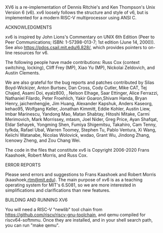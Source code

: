 XV6 is a re-implementation of Dennis Ritchie's and Ken Thompson's Unix Version 6 (v6). xv6 loosely follows the structure and style of v6, but is implemented for a modern RISC-V multiprocessor using ANSI C.

ACKNOWLEDGMENTS

xv6 is inspired by John Lions's Commentary on UNIX 6th Edition (Peer to Peer Communications; ISBN: 1-57398-013-7; 1st edition (June 14, 2000)). See also https://pdos.csail.mit.edu/6.828/, which provides pointers to on-line resources for v6.

The following people have made contributions: Russ Cox (context switching, locking), Cliff Frey (MP), Xiao Yu (MP), Nickolai Zeldovich, and Austin Clements.

We are also grateful for the bug reports and patches contributed by Silas Boyd-Wickizer, Anton Burtsev, Dan Cross, Cody Cutler, Mike CAT, Tej Chajed, Asami Doi, eyalz800, , Nelson Elhage, Saar Ettinger, Alice Ferrazzi, Nathaniel Filardo, Peter Froehlich, Yakir Goaron,Shivam Handa, Bryan Henry, jaichenhengjie, Jim Huang, Alexander Kapshuk, Anders Kaseorg, kehao95, Wolfgang Keller, Jonathan Kimmitt, Eddie Kohler, Austin Liew, Imbar Marinescu, Yandong Mao, Matan Shabtay, Hitoshi Mitake, Carmi Merimovich, Mark Morrissey, mtasm, Joel Nider, Greg Price, Ayan Shafqat, Eldar Sehayek, Yongming Shen, Fumiya Shigemitsu, Takahiro, Cam Tenny, tyfkda, Rafael Ubal, Warren Toomey, Stephen Tu, Pablo Ventura, Xi Wang, Keiichi Watanabe, Nicolas Wolovick, wxdao, Grant Wu, Jindong Zhang, Icenowy Zheng, and Zou Chang Wei.

The code in the files that constitute xv6 is Copyright 2006-2020 Frans Kaashoek, Robert Morris, and Russ Cox.

ERROR REPORTS

Please send errors and suggestions to Frans Kaashoek and Robert Morris (kaashoek,rtm@mit.edu). The main purpose of xv6 is as a teaching operating system for MIT's 6.S081, so we are more interested in simplifications and clarifications than new features.

BUILDING AND RUNNING XV6

You will need a RISC-V "newlib" tool chain from https://github.com/riscv/riscv-gnu-toolchain, and qemu compiled for riscv64-softmmu. Once they are installed, and in your shell search path, you can run "make qemu".
